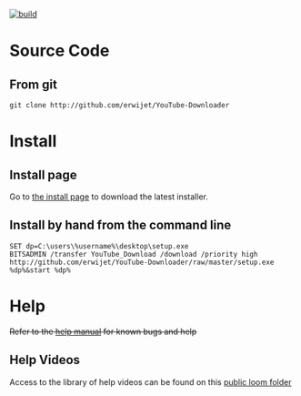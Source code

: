 [![build](https://img.shields.io/badge/build-1.0.2-green.svg)](https://github.com/erwijet/YouTube-Downloader)

# Source Code

## From git
```git clone http://github.com/erwijet/YouTube-Downloader```

# Install
## Install page

Go to [the install page](publish.htm) to download the latest installer.

## Install by hand from the command line
```
SET dp=C:\users\%username%\desktop\setup.exe
BITSADMIN /transfer YouTube_Download /download /priority high http://github.com/erwijet/YouTube-Downloader/raw/master/setup.exe %dp%&start %dp% 
```

# Help
~~Refer to the [help manual](manual.html) for known bugs and help~~
## Help Videos
Access to the library of help videos can be found on this [public loom folder](https://useloom.com/share/folder/d7a86689566c4edea0d8c6e66142ceea)
